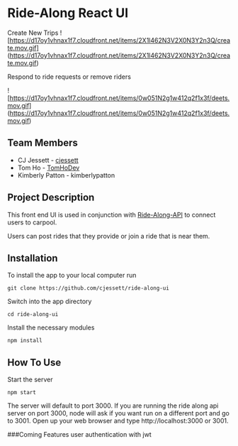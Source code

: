 # Ride-Along React UI

Create New Trips
![https://d17oy1vhnax1f7.cloudfront.net/items/2X1l462N3V2X0N3Y2n3Q/create.mov.gif]
(https://d17oy1vhnax1f7.cloudfront.net/items/2X1l462N3V2X0N3Y2n3Q/create.mov.gif)

Respond to ride requests or remove riders

![https://d17oy1vhnax1f7.cloudfront.net/items/0w051N2g1w412q2f1x3f/deets.mov.gif]
(https://d17oy1vhnax1f7.cloudfront.net/items/0w051N2g1w412q2f1x3f/deets.mov.gif)

## Team Members

- CJ Jessett - [cjessett](https://github.com/cjessett)
- Tom Ho - [TomHoDev](https://github.com/TomHoDev)
- Kimberly Patton - kimberlypatton

## Project Description

This front end UI is used in conjunction with [Ride-Along-API](https://github.com/cjessett/ride-along) to connect users to carpool. 

Users can post rides that they provide or join a ride that is near them. 

## Installation 
To install the app to your local computer run

    git clone https://github.com/cjessett/ride-along-ui

Switch into the app directory

    cd ride-along-ui

Install the necessary modules

    npm install

## How To Use
Start the server

    npm start 

The server will default to port 3000. If you are running the ride along api server on port 3000, node will ask if you want run on a different port and go to 3001. Open up your web browser and type http://localhost:3000 or 3001.

###Coming Features
user authentication with jwt
